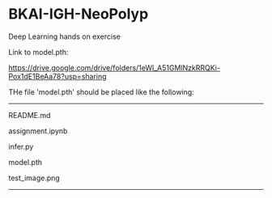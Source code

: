 # BKAI-IGH-NeoPolyp
Deep Learning hands on exercise

Link to model.pth:

https://drive.google.com/drive/folders/1eWl_A51GMlNzkRRQKi-Pox1dE1BeAa78?usp=sharing

THe file 'model.pth' should be placed like the following:

--------------------

README.md

assignment.ipynb

infer.py

model.pth

test_image.png

--------------------
